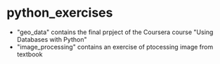 # python_exercises

* "geo_data" contains the final prpject of the Coursera course "Using Databases with Python"
* "image_processing" contains an exercise of ptocessing image from textbook
